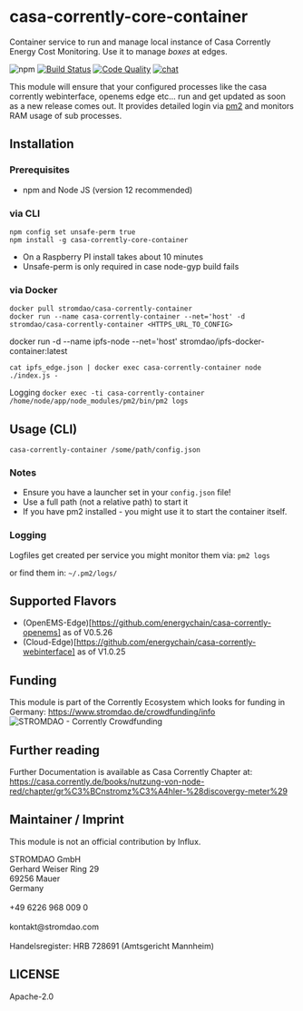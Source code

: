 # casa-corrently-core-container
Container service to run and manage local instance of Casa Corrently Energy Cost Monitoring. Use it to manage *boxes* at edges.

![npm](https://img.shields.io/npm/dw/casa-corrently-core-container) [![Build Status](https://travis-ci.com/energychain/casa-corrently-core-container.svg?branch=master)](https://travis-ci.com/energychain/casa-corrently-core-container) [![Code Quality](https://www.code-inspector.com/project/12872/score/svg)](https://frontend.code-inspector.com/public/project/12872/casa-corrently-core-container/dashboard) [![chat](https://img.shields.io/badge/chat-support-brightgreen)](https://tawk.to/chat/5c53189451410568a109843f/default)

This module will ensure that your configured processes like the casa corrently webinterface, openems edge etc... run and get updated as soon as a new release comes out. It provides detailed login via [pm2](https://pm2.io/) and monitors RAM usage of sub processes.

## Installation

### Prerequisites
- npm and Node JS (version 12 recommended)

###  via CLI
```shell
npm config set unsafe-perm true
npm install -g casa-corrently-core-container
```
- On a Raspberry PI install takes about 10 minutes
- Unsafe-perm is only required in case node-gyp build fails

### via Docker
```shell
docker pull stromdao/casa-corrently-container
docker run --name casa-corrently-container --net='host' -d stromdao/casa-corrently-container <HTTPS_URL_TO_CONFIG>
```

docker run -d --name ipfs-node --net='host' stromdao/ipfs-docker-container:latest
```
cat ipfs_edge.json | docker exec casa-corrently-container node ./index.js -
```

Logging
`docker exec -ti casa-corrently-container /home/node/app/node_modules/pm2/bin/pm2 logs`

## Usage (CLI)

```shell
casa-corrently-container /some/path/config.json
```

### Notes
- Ensure you have a launcher set in your `config.json` file!
- Use a full path (not a relative path) to start it
- If you have pm2 installed - you might use it to start the container itself.

### Logging
Logfiles get created per service you might monitor them via:
`pm2 logs`

or find them in:
`~/.pm2/logs/`

## Supported Flavors
 - (OpenEMS-Edge)[https://github.com/energychain/casa-corrently-openems] as of V0.5.26
 - (Cloud-Edge)[https://github.com/energychain/casa-corrently-webinterface] as of V1.0.25


## Funding
This module is part of the Corrently Ecosystem which looks for funding in Germany:  https://www.stromdao.de/crowdfunding/info
![STROMDAO - Corrently Crowdfunding](https://squad.stromdao.de/nextcloud/index.php/s/Do4pzpM7KndZxAx/preview)

## Further reading
Further Documentation is available as Casa Corrently Chapter at: https://casa.corrently.de/books/nutzung-von-node-red/chapter/gr%C3%BCnstromz%C3%A4hler-%28discovergy-meter%29

## Maintainer / Imprint
This module is not an official contribution by Influx.

<addr>
STROMDAO GmbH  <br/>
Gerhard Weiser Ring 29  <br/>
69256 Mauer  <br/>
Germany  <br/>
  <br/>
+49 6226 968 009 0  <br/>
  <br/>
kontakt@stromdao.com  <br/>
  <br/>
Handelsregister: HRB 728691 (Amtsgericht Mannheim)
</addr>


## LICENSE
Apache-2.0
